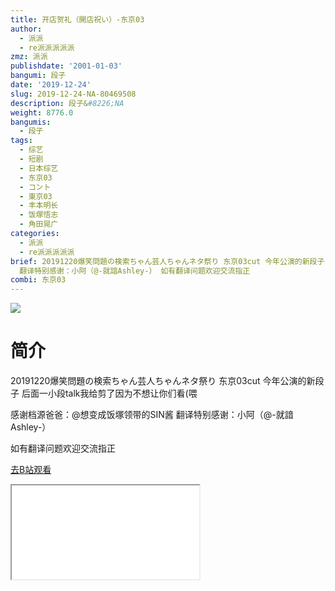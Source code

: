 ```yaml
---
title: 开店贺礼（開店祝い）-东京03
author:
  - 派派
  - re派派派派派
zmz: 派派
publishdate: '2001-01-03'
bangumi: 段子
date: '2019-12-24'
slug: 2019-12-24-NA-80469508
description: 段子&#8226;NA
weight: 8776.0
bangumis:
  - 段子
tags:
  - 综艺
  - 短剧
  - 日本综艺
  - 东京03
  - コント
  - 東京03
  - 丰本明长
  - 饭塚悟志
  - 角田晃广
categories:
  - 派派
  - re派派派派派
brief: 20191220爆笑問題の検索ちゃん芸人ちゃんネタ祭り 东京03cut 今年公演的新段子 后面一小段talk我给剪了因为不想让你们看(喂 感谢档源爸爸：@想变成饭塚领带的SIN酱
  翻译特别感谢：小阿（@-就諳Ashley-） 如有翻译问题欢迎交流指正
combi: 东京03
---
```

![](https://raw.githubusercontent.com/tcgriffith/owaraisite/master/static/tmpimg/72d87a5ed4ac3535d396ae03caf2fcc013da3288.jpg.480.jpg)
# 简介  
20191220爆笑問題の検索ちゃん芸人ちゃんネタ祭り 东京03cut
今年公演的新段子 后面一小段talk我给剪了因为不想让你们看(喂

感谢档源爸爸：@想变成饭塚领带的SIN酱
翻译特别感谢：小阿（@-就諳Ashley-）

如有翻译问题欢迎交流指正  

[去B站观看](https://www.bilibili.com/video/av80469508/)
<div class ="resp-container"><iframe class="testiframe" src="//player.bilibili.com/player.html?aid=80469508"", scrolling="no", allowfullscreen="true" > </iframe></div> 
